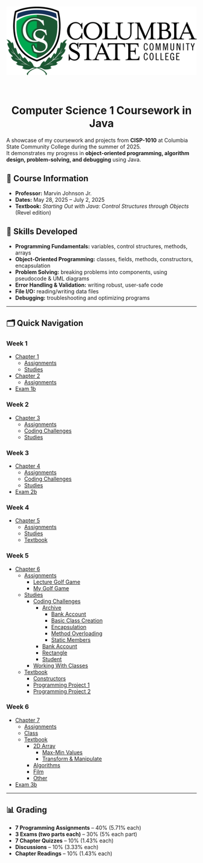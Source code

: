 ![Columbia State Community College Logo](./images/ColumbiaStateLogo.png)

<h1 align="center">
  <br>
  Computer Science 1 Coursework in Java
  <br>
</h1>

A showcase of my coursework and projects from **CISP-1010** at Columbia State Community College during the summer of 2025.  
It demonstrates my progress in **object-oriented programming, algorithm design, problem-solving, and debugging** using Java.  


## 📘 Course Information
- **Professor:** Marvin Johnson Jr.  
- **Dates:** May 28, 2025 – July 2, 2025  
- **Textbook:** *Starting Out with Java: Control Structures through Objects* (Revel edition)  



## 🎯 Skills Developed 
- **Programming Fundamentals:** variables, control structures, methods, arrays  
- **Object-Oriented Programming:** classes, fields, methods, constructors, encapsulation  
- **Problem Solving:** breaking problems into components, using pseudocode & UML diagrams  
- **Error Handling & Validation:** writing robust, user-safe code  
- **File I/O:** reading/writing data files  
- **Debugging:** troubleshooting and optimizing programs  

---

## 🗂️ Quick Navigation

### Week 1
- [Chapter 1](Week%201/Chapter%201/)
  - [Assignments](Week%201/Chapter%201/Assignments/)
  - [Studies](Week%201/Chapter%201/Studies/)
- [Chapter 2](Week%201/Chapter%202/)
  - [Assignments](Week%201/Chapter%202/Assignments/)
- [Exam 1b](Week%201/Exam%201b/)

### Week 2
- [Chapter 3](Week%202/Chapter%203/)
  - [Assignments](Week%202/Chapter%203/Assignments/)
  - [Coding Challenges](Week%202/Chapter%203/Coding%20Challenges/)
  - [Studies](Week%202/Chapter%203/Studies/)

### Week 3
- [Chapter 4](Week%203/Chapter%204/)
  - [Assignments](Week%203/Chapter%204/Assignments/)
  - [Coding Challenges](Week%203/Chapter%204/Coding%20Challenges/)
  - [Studies](Week%203/Chapter%204/Studies/)
- [Exam 2b](Week%203/Exam%202b/)

### Week 4
- [Chapter 5](Week%204/Chapter%205/)
  - [Assignments](Week%204/Chapter%205/Assignments/)
  - [Studies](Week%204/Chapter%205/Studies/)
  - [Textbook](Week%204/Chapter%205/Textbook/)

### Week 5
- [Chapter 6](Week%205/Chapter%206/)
  - [Assignments](Week%205/Chapter%206/Assignments/)
    - [Lecture Golf Game](Week%205/Chapter%206/Assignments/Lecture%20Golf%20Game/)
    - [My Golf Game](Week%205/Chapter%206/Assignments/My%20Golf%20Game/)
  - [Studies](Week%205/Chapter%206/Studies/)
    - [Coding Challenges](Week%205/Chapter%206/Studies/Coding%20Challenges/)
      - [Archive](Week%205/Chapter%206/Studies/Coding%20Challenges/Archive/)
        - [Bank Account](Week%205/Chapter%206/Studies/Coding%20Challenges/Archive/Bank%20Account/)
        - [Basic Class Creation](Week%205/Chapter%206/Studies/Coding%20Challenges/Archive/Basic%20Class%20Creation/)
        - [Encapsulation](Week%205/Chapter%206/Studies/Coding%20Challenges/Archive/Encapsulation/)
        - [Method Overloading](Week%205/Chapter%206/Studies/Coding%20Challenges/Archive/Method%20Overloading/)
        - [Static Members](Week%205/Chapter%206/Studies/Coding%20Challenges/Archive/Static%20Members/)
      - [Bank Account](Week%205/Chapter%206/Studies/Coding%20Challenges/Bank%20Account/)
      - [Rectangle](Week%205/Chapter%206/Studies/Coding%20Challenges/Rectangle/)
      - [Student](Week%205/Chapter%206/Studies/Coding%20Challenges/Student/)
    - [Working With Classes](Week%205/Chapter%206/Studies/Working%20With%20Classes/)
  - [Textbook](Week%205/Chapter%206/Textbook/)
    - [Constructors](Week%205/Chapter%206/Textbook/Constructors/)
    - [Programming Project 1](Week%205/Chapter%206/Textbook/Programming%20Project%201/)
    - [Programming Project 2](Week%205/Chapter%206/Textbook/Programming%20Project%202/)

### Week 6
- [Chapter 7](Week%206/Chapter%207/)
  - [Assignments](Week%206/Chapter%207/Assignments/)
  - [Class](Week%206/Chapter%207/Class/)
  - [Textbook](Week%206/Chapter%207/Textbook/)
    - [2D Array](Week%206/Chapter%207/Textbook/2D%20Array/)
      - [Max-Min Values](Week%206/Chapter%207/Textbook/2D%20Array/Max-Min%20Values/)
      - [Transform & Manipulate](Week%206/Chapter%207/Textbook/2D%20Array/Transform%20&%20Manipulate/)
    - [Algorithms](Week%206/Chapter%207/Textbook/Algorithms/)
    - [Film](Week%206/Chapter%207/Textbook/Film/)
    - [Other](Week%206/Chapter%207/Textbook/Other/)
- [Exam 3b](Week%206/Exam%203b/)
---

## 📊 Grading
- **7 Programming Assignments** – 40% (5.71% each)  
- **3 Exams (two parts each)** – 30% (5% each part)  
- **7 Chapter Quizzes** – 10% (1.43% each)  
- **Discussions** – 10% (3.33% each)  
- **Chapter Readings** – 10% (1.43% each)   
